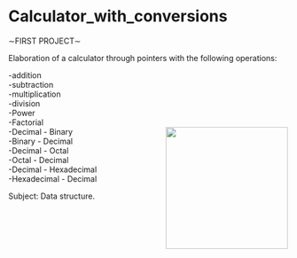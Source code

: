 # Calculator_with_conversions

∼FIRST PROJECT∼


Elaboration of a calculator through pointers with the following operations: 

-addition <br>
-subtraction <br>
-multiplication <br>
-division <br>
-Power <br>
-Factorial <br>
 <img align="right" height="220em" align="right" src="https://user-images.githubusercontent.com/69487958/147026750-0c92d243-6358-45a5-9844-52e46d8cbd0a.gif"/>
-Decimal - Binary <br>
-Binary - Decimal <br>
-Decimal - Octal <br>
-Octal - Decimal <br>
-Decimal - Hexadecimal <br>
-Hexadecimal - Decimal <br>

Subject: Data structure.
